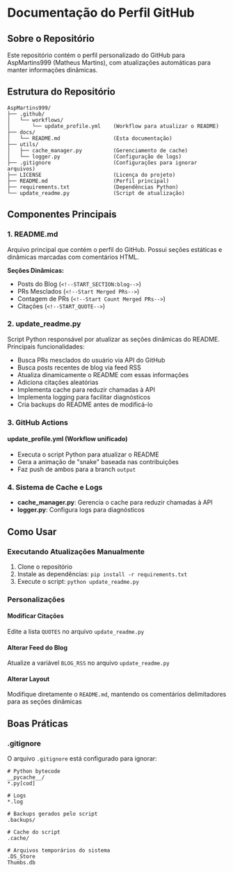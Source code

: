 # Documentação do Perfil GitHub

## Sobre o Repositório

Este repositório contém o perfil personalizado do GitHub para AspMartins999 (Matheus Martins), com atualizações automáticas para manter informações dinâmicas.

## Estrutura do Repositório

```
AspMartins999/
├── .github/
│   └── workflows/
│       └── update_profile.yml    (Workflow para atualizar o README)
├── docs/
│   └── README.md                 (Esta documentação)
├── utils/
│   ├── cache_manager.py          (Gerenciamento de cache)
│   └── logger.py                 (Configuração de logs)
├── .gitignore                    (Configurações para ignorar arquivos)
├── LICENSE                       (Licença do projeto)
├── README.md                     (Perfil principal)
├── requirements.txt              (Dependências Python)
└── update_readme.py              (Script de atualização)
```

## Componentes Principais

### 1. README.md

Arquivo principal que contém o perfil do GitHub. Possui seções estáticas e dinâmicas marcadas com comentários HTML.

**Seções Dinâmicas:**
- Posts do Blog (`<!--START_SECTION:blog-->`)
- PRs Mesclados (`<!--Start Merged PRs-->`)
- Contagem de PRs (`<!--Start Count Merged PRs-->`)
- Citações (`<!--START_QUOTE-->`)

### 2. update_readme.py

Script Python responsável por atualizar as seções dinâmicas do README. Principais funcionalidades:

- Busca PRs mesclados do usuário via API do GitHub
- Busca posts recentes de blog via feed RSS
- Atualiza dinamicamente o README com essas informações
- Adiciona citações aleatórias
- Implementa cache para reduzir chamadas à API
- Implementa logging para facilitar diagnósticos
- Cria backups do README antes de modificá-lo

### 3. GitHub Actions

#### update_profile.yml (Workflow unificado)

- Executa o script Python para atualizar o README
- Gera a animação de "snake" baseada nas contribuições
- Faz push de ambos para a branch `output`

### 4. Sistema de Cache e Logs

- **cache_manager.py**: Gerencia o cache para reduzir chamadas à API
- **logger.py**: Configura logs para diagnósticos

## Como Usar

### Executando Atualizações Manualmente

1. Clone o repositório
2. Instale as dependências: `pip install -r requirements.txt`
3. Execute o script: `python update_readme.py`

### Personalizações

#### Modificar Citações
Edite a lista `QUOTES` no arquivo `update_readme.py`

#### Alterar Feed do Blog
Atualize a variável `BLOG_RSS` no arquivo `update_readme.py`

#### Alterar Layout
Modifique diretamente o `README.md`, mantendo os comentários delimitadores para as seções dinâmicas

## Boas Práticas

### .gitignore

O arquivo `.gitignore` está configurado para ignorar:

```
# Python bytecode
__pycache__/
*.py[cod]

# Logs
*.log

# Backups gerados pelo script
.backups/

# Cache do script
.cache/

# Arquivos temporários do sistema
.DS_Store
Thumbs.db
```
